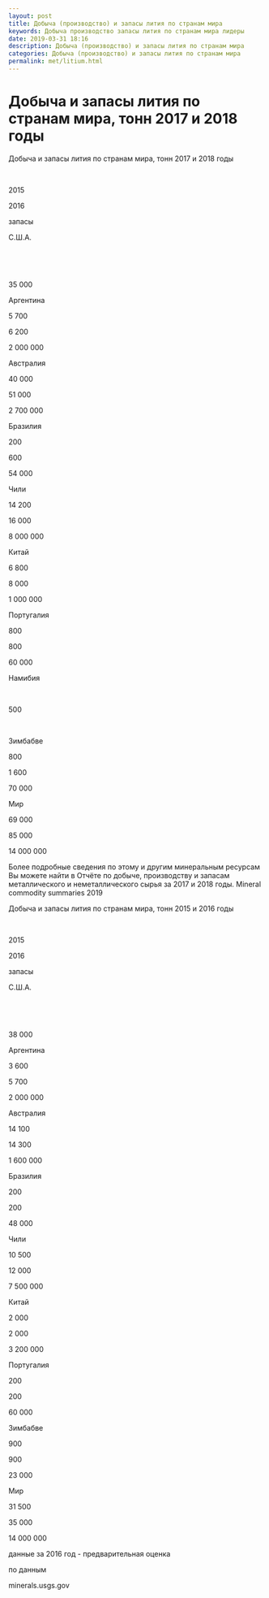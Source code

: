 ```yaml
---
layout: post
title: Добыча (производство) и запасы лития по странам мира
keywords: Добыча производство запасы лития по странам мира лидеры
date: 2019-03-31 18:16
description: Добыча (производство) и запасы лития по странам мира
categories: Добыча (производство) и запасы лития по странам мира
permalink: met/litium.html
---
```


# Добыча и запасы лития по странам мира, тонн 2017 и 2018 годы




Добыча и запасы лития по странам мира, тонн 2017 и 2018 годы









 


2015


2016


запасы






С.Ш.А.


 


 


35 000






Аргентина


5 700


6 200


2 000 000






Австралия


40 000


51 000


2 700 000






Бразилия


200


600


54 000






Чили


14 200


16 000


8 000 000






Китай


6 800


8 000


1 000 000






Португалия


800


800


60 000






Намибия


 


500


 






Зимбабве


800


1 600


70 000






Мир


69 000


85 000


14 000 000








Более подробные сведения по этому и другим минеральным ресурсам Вы можете найти в 
Отчёте по добыче, производству и запасам металлического и неметаллического сырья за 2017 и 2018 годы. Mineral commodity summaries 2019
	


Добыча и запасы лития по странам мира, тонн 2015 и 2016 годы








 


2015


2016


запасы






С.Ш.А.


 


 


38 000






Аргентина


3 600


5 700


2 000 000






Австралия


14 100


14 300


1 600 000






Бразилия


200


200


48 000






Чили


10 500


12 000


7 500 000






Китай


2 000


2 000


3 200 000






Португалия


200


200


60 000






Зимбабве


900


900


23 000






Мир


31 500


35 000


14 000 000








данные за 2016 год - предварительная оценка



по данным


minerals.usgs.gov


			
			
